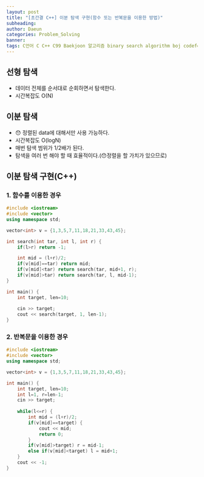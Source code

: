 ```yaml
---
layout: post
title: "[초간결 C++] 이분 탐색 구현(함수 또는 반복문을 이용한 방법)"
subheading: 
author: Daeun
categories: Problem_Solving
banner:
tags: C언어 C C++ C99 Baekjoon 알고리즘 binary search algorithm boj codeforce cpp left right mid l r 
---
```


## 선형 탐색

- 데이터 전체를 순서대로 순회하면서 탐색한다.
- 시간복잡도 O(N)

## 이분 탐색

- 😯 정렬된 data에 대해서만 사용 가능하다.
- 시간복잡도 O(logN)
- 매번 탐색 범위가 1/2배가 된다.
- 탐색을 여러 번 해야 할 때 효율적이다.(😯정렬을 할 가치가 있으므로)

## 이분 탐색 구현(C++)

### 1. 함수를 이용한 경우

```cpp
#include <iostream>
#include <vector>
using namespace std;

vector<int> v = {1,3,5,7,11,18,21,33,43,45};

int search(int tar, int l, int r) {
    if(l>r) return -1;

    int mid = (l+r)/2;
    if(v[mid]==tar) return mid;
    if(v[mid]<tar) return search(tar, mid+1, r);
    if(v[mid]>tar) return search(tar, l, mid-1);    
}

int main() {
    int target, len=10;
    
    cin >> target;
    cout << search(target, 1, len-1);
}
```

### 2. 반복문을 이용한 경우

```cpp
#include <iostream>
#include <vector>
using namespace std;

vector<int> v = {1,3,5,7,11,18,21,33,43,45};

int main() {
    int target, len=10;
    int l=1, r=len-1;
    cin >> target;
    
    while(l<=r) {
        int mid = (l+r)/2;
        if(v[mid]==target) {
            cout << mid;
            return 0;
        }
        if(v[mid]>target) r = mid-1;
        else if(v[mid]<target) l = mid+1;
    }
    cout << -1;
}
```